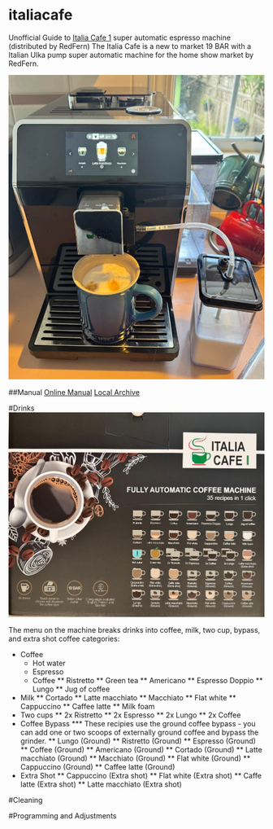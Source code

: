 # italiacafe
Unofficial Guide to [Italia Cafe 1](https://italiacafe.ca/products/italia-cafe-i) super automatic espresso machine (distributed by RedFern)
The Italia Cafe is a new to market 19 BAR with a Italian Ulka pump super automatic machine for the home show market by RedFern.   

![Pic of machine](/images/machine.jpg?raw=true)

##Manual
[Online Manual](https://cdn.shopify.com/s/files/1/3098/0678/files/Italia_Cafe_I_Manual.pdf?v=1743791908)
[Local Archive](Italia_Cafe_I_Manual.pdf?raw=true)

#Drinks
![Drink List](images/box_drinks.jpg?raw=true)

The menu on the machine breaks drinks into coffee, milk, two cup, bypass, and extra shot coffee categories:
* Coffee
  * Hot water
  * Espresso
  * Coffee
** Ristretto
** Green tea
** Americano
** Espresso Doppio
** Lungo
** Jug of coffee
* Milk
** Cortado
** Latte macchiato
** Macchiato
** Flat white
** Cappuccino
** Caffee latte
** Milk foam
* Two cups
** 2x Ristretto
** 2x Espresso
** 2x Lungo
** 2x Coffee
* Coffee Bypass
*** These recipies use the ground coffee bypass - you can add one or two scoops of externally ground coffee and bypass the grinder.
** Lungo (Ground)
** Ristretto (Ground)
** Espresso (Ground)
** Coffee (Ground)
** Americano (Ground)
** Cortado (Ground)
** Latte macchiato (Ground)
** Macchiato (Ground)
** Flat white (Ground)
** Cappuccino (Ground)
** Caffee latte (Ground)
* Extra Shot
** Cappuccino (Extra shot)
** Flat white (Extra shot)
** Caffe latte (Extra shot)
** Latte macchiato (Extra shot)


#Cleaning

#Programming and Adjustments
